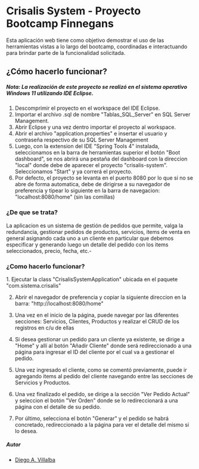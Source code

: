 <h1>Crisalis System - Proyecto Bootcamp Finnegans</h1>


Esta aplicación web tiene como objetivo demostrar el uso de las herramientas vistas a lo largo del bootcamp, coordinadas e interactuando para brindar parte de la funcionalidad solicitada.

<h2>¿Cómo hacerlo funcionar?</h2>
<h5>Nota: La realización de este proyecto se realizó en el sistema operativo Windows 11 utilizando IDE Eclipse.</h5>

1. Descomprimir el proyecto en el workspace del IDE Eclipse.
2. Importar el archivo .sql de nombre "Tablas_SQL_Server" en SQL Server Management.
3. Abrir Eclipse y una vez dentro importar el proyecto al workspace.
4. Abrir el archivo "application.properties" e insertar el usuario y contraseña respectivo de su SQL Server Management
5. Luego, con la extension del IDE "Spring Tools 4" instalada, seleccionamos en la barra de herramientas superior el botón
"Boot dashboard", se nos abrirá una pestaña del dashboard con la direccion "local" donde debe de aparecer el proyecto
"crisalis-system". Seleccionamos "Start" y ya correrá el proyecto. 
6. Por defecto, el proyecto se levanta en el puerto 8080 por lo que si no se abre de forma automatica, debe de dirigirse a su navegador de preferencia y tipear lo siguiente en la barra de navegacion: "localhost:8080/home" (sin las comillas)


<h3>¿De que se trata?</h3>

La aplicacion es un sistema de gestión de pedidos que permite, valga la redundancia, gestionar pedidos de productos, servicios, items de venta en general asignando cada uno a un cliente en particular que debemos especificar y generando luego un detalle del pedido con los items seleccionados, precio, fecha, etc.-

<h3>¿Como hacerlo funcionar?</h3>
1. Ejecutar la class "CrisalisSystemApplication" ubicada en el paquete "com.sistema.crisalis"

2. Abrir el navegador de preferencia y copiar la siguiente direccion en la barra: "http://localhost:8080/home"

3. Una vez en el inicio de la página, puede navegar por las diferentes secciones: Servicios, Clientes, Productos y realizar el CRUD de los registros en c/u de ellas

4. Si desea gestionar un pedido para un cliente ya existente, se dirige a "Home" y allí al botón "Añadir Cliente" donde será redireccionado a una página para ingresar el ID del cliente por el cual va a gestionar el pedido.

5. Una vez ingresado el cliente, como se comentó previamente, puede ir agregando items al pedido del cliente navegando entre las secciones de Servicios y Productos.

6. Una vez finalizado el pedido, se dirige a la sección "Ver Pedido Actual" y seleccion el botón "Ver Orden" donde se lo redireccionará a una página con el detalle de su pedido.

7. Por último, selecciona el botón "Generar" y el pedido se habrá concretado, redireccionado a la página para ver el detalle del mismo si lo desea.

<h5 class="text-uppercase font-weight-bold">Autor</h5>
<ul>
	<li><a href="https://www.linkedin.com/in/villalba-diego/" class="btn btn-success">Diego A. Villalba</a></li>
</ul>
